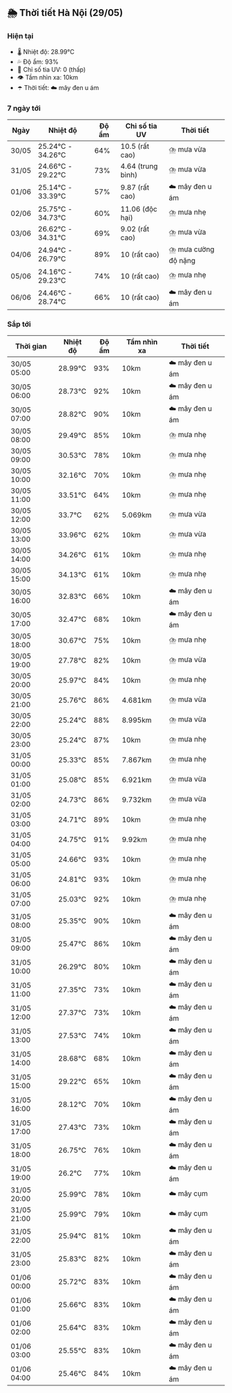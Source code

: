 ## 🌦️ Thời tiết Hà Nội (29/05)

### Hiện tại

- 🌡️ Nhiệt độ: 28.99℃
- 💦 Độ ẩm: 93%
- 🌟 Chỉ số tia UV: 0 (thấp)
- 👁️ Tầm nhìn xa: 10km
- ☂️ Thời tiết: ☁️ mây đen u ám

### 7 ngày tới

| Ngày | Nhiệt độ | Độ ẩm | Chỉ số tia UV | Thời tiết |
| --- | --- | --- | --- | --- |
| 30/05 | 25.24℃ - 34.26℃ | 64% | 10.5 (rất cao) | ⛈️ mưa vừa |
| 31/05 | 24.66℃ - 29.22℃ | 73% | 4.64 (trung bình) | ⛈️ mưa vừa |
| 01/06 | 25.14℃ - 33.39℃ | 57% | 9.87 (rất cao) | ☁️ mây đen u ám |
| 02/06 | 25.75℃ - 34.73℃ | 60% | 11.06 (độc hại) | ⛈️ mưa nhẹ |
| 03/06 | 26.62℃ - 34.31℃ | 69% | 9.02 (rất cao) | ⛈️ mưa vừa |
| 04/06 | 24.94℃ - 26.79℃ | 89% | 10 (rất cao) | ⛈️ mưa cường độ nặng |
| 05/06 | 24.16℃ - 29.23℃ | 74% | 10 (rất cao) | ⛈️ mưa nhẹ |
| 06/06 | 24.46℃ - 28.74℃ | 66% | 10 (rất cao) | ☁️ mây đen u ám |

### Sắp tới

| Thời gian | Nhiệt độ | Độ ẩm | Tầm nhìn xa | Thời tiết |
| --- | --- | --- | --- | --- |
| 30/05 05:00 | 28.99℃ | 93% | 10km | ☁️ mây đen u ám |
| 30/05 06:00 | 28.73℃ | 92% | 10km | ☁️ mây đen u ám |
| 30/05 07:00 | 28.82℃ | 90% | 10km | ☁️ mây đen u ám |
| 30/05 08:00 | 29.49℃ | 85% | 10km | ⛈️ mưa nhẹ |
| 30/05 09:00 | 30.53℃ | 78% | 10km | ⛈️ mưa nhẹ |
| 30/05 10:00 | 32.16℃ | 70% | 10km | ⛈️ mưa nhẹ |
| 30/05 11:00 | 33.51℃ | 64% | 10km | ⛈️ mưa nhẹ |
| 30/05 12:00 | 33.7℃ | 62% | 5.069km | ⛈️ mưa vừa |
| 30/05 13:00 | 33.96℃ | 62% | 10km | ⛈️ mưa vừa |
| 30/05 14:00 | 34.26℃ | 61% | 10km | ⛈️ mưa nhẹ |
| 30/05 15:00 | 34.13℃ | 61% | 10km | ⛈️ mưa nhẹ |
| 30/05 16:00 | 32.83℃ | 66% | 10km | ☁️ mây đen u ám |
| 30/05 17:00 | 32.47℃ | 68% | 10km | ☁️ mây đen u ám |
| 30/05 18:00 | 30.67℃ | 75% | 10km | ⛈️ mưa nhẹ |
| 30/05 19:00 | 27.78℃ | 82% | 10km | ⛈️ mưa vừa |
| 30/05 20:00 | 25.97℃ | 84% | 10km | ⛈️ mưa nhẹ |
| 30/05 21:00 | 25.76℃ | 86% | 4.681km | ⛈️ mưa vừa |
| 30/05 22:00 | 25.24℃ | 88% | 8.995km | ⛈️ mưa vừa |
| 30/05 23:00 | 25.24℃ | 87% | 10km | ⛈️ mưa nhẹ |
| 31/05 00:00 | 25.33℃ | 85% | 7.867km | ⛈️ mưa nhẹ |
| 31/05 01:00 | 25.08℃ | 85% | 6.921km | ⛈️ mưa vừa |
| 31/05 02:00 | 24.73℃ | 86% | 9.732km | ⛈️ mưa vừa |
| 31/05 03:00 | 24.71℃ | 89% | 10km | ⛈️ mưa nhẹ |
| 31/05 04:00 | 24.75℃ | 91% | 9.92km | ⛈️ mưa nhẹ |
| 31/05 05:00 | 24.66℃ | 93% | 10km | ⛈️ mưa nhẹ |
| 31/05 06:00 | 24.81℃ | 93% | 10km | ⛈️ mưa nhẹ |
| 31/05 07:00 | 25.03℃ | 92% | 10km | ⛈️ mưa nhẹ |
| 31/05 08:00 | 25.35℃ | 90% | 10km | ☁️ mây đen u ám |
| 31/05 09:00 | 25.47℃ | 86% | 10km | ☁️ mây đen u ám |
| 31/05 10:00 | 26.29℃ | 80% | 10km | ☁️ mây đen u ám |
| 31/05 11:00 | 27.35℃ | 73% | 10km | ☁️ mây đen u ám |
| 31/05 12:00 | 27.37℃ | 73% | 10km | ☁️ mây đen u ám |
| 31/05 13:00 | 27.53℃ | 74% | 10km | ☁️ mây đen u ám |
| 31/05 14:00 | 28.68℃ | 68% | 10km | ☁️ mây đen u ám |
| 31/05 15:00 | 29.22℃ | 65% | 10km | ☁️ mây đen u ám |
| 31/05 16:00 | 28.12℃ | 70% | 10km | ☁️ mây đen u ám |
| 31/05 17:00 | 27.43℃ | 73% | 10km | ☁️ mây đen u ám |
| 31/05 18:00 | 26.75℃ | 76% | 10km | ☁️ mây đen u ám |
| 31/05 19:00 | 26.2℃ | 77% | 10km | ☁️ mây đen u ám |
| 31/05 20:00 | 25.99℃ | 78% | 10km | ☁️ mây cụm |
| 31/05 21:00 | 25.99℃ | 79% | 10km | ☁️ mây cụm |
| 31/05 22:00 | 25.94℃ | 81% | 10km | ☁️ mây đen u ám |
| 31/05 23:00 | 25.83℃ | 82% | 10km | ☁️ mây đen u ám |
| 01/06 00:00 | 25.72℃ | 83% | 10km | ☁️ mây đen u ám |
| 01/06 01:00 | 25.66℃ | 83% | 10km | ☁️ mây đen u ám |
| 01/06 02:00 | 25.64℃ | 83% | 10km | ☁️ mây đen u ám |
| 01/06 03:00 | 25.55℃ | 83% | 10km | ☁️ mây đen u ám |
| 01/06 04:00 | 25.46℃ | 84% | 10km | ☁️ mây đen u ám |
